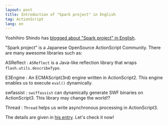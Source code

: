 ```yaml
---
layout: post
title: Introduction of "Spark project" in English
tag: ActionScript
lang: en
---
```

Yoshihiro Shindo has <a href="http://www.be-interactive.org/index.php?itemid=325">blogged about "Spark project" in English</a>.

"Spark project" is a Japanese OpenSource ActionScript Community. There are many awesome libraries such as:

ASReflect
:   `ASReflect` is a Java-like reflection library that wraps `flash.utils.describeType`.

E3Engine
:   An ECMAScript(3rd) engine written in ActionScript2. This engine enables us to execute `eval()` dynamically.

swfassist
:   `swiffassist` can dynamically generate SWF binaries on ActionScript3. This library may change the world!?

Thread
:   `Thread` helps us write asynchronous processing in ActionScript3. 

The details are given in <a href="http://www.be-interactive.org/index.php?itemid=325">his entry</a>. Let's check it now!